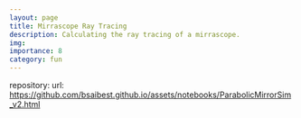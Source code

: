 ```yaml
---
layout: page
title: Mirrascope Ray Tracing
description: Calculating the ray tracing of a mirrascope.
img:
importance: 8
category: fun
---
```


repository:
  url: https://github.com/bsaibest.github.io/assets/notebooks/ParabolicMirrorSim_v2.html

<!-- <iframe
  src="https://github.com/BsaibesT/bsaibest.github.io/blob/master/assets/notebooks/ParabolicMirrorSim_v2.html?kernel=python&toolbar=1"
  width="100%"
  height="500px"
>
</iframe> -->

<!-- <script src="https://unpkg.com/thebe@latest/lib/index.js"></script>

<script type="text/x-thebe-config">
{
    requestKernel: true,
    kernelOptions: {
      kernelName: "python3",
      path: "bsaibest.github.io/assets/notebooks/"
    }
    binderOptions: {
        repo: "binder-examples/requirements",
        ref: "master",
    },
}
</script> -->

<!-- Configure and load Thebe !-->
<!-- <script type="text/x-thebe-config">
  {
      requestKernel: true,
      mountActivateWidget: true,
      mountStatusWidget: true,
      binderOptions: {
      repo: "binder-examples/requirements",
      },
  }
</script>

<script src="https://unpkg.com/thebe@latest/lib/index.js"></script>

<div class="thebe-activate"></div>
<div class="thebe-status"></div>

<pre data-executable="true" data-language="python">print("Hello!")</pre> -->